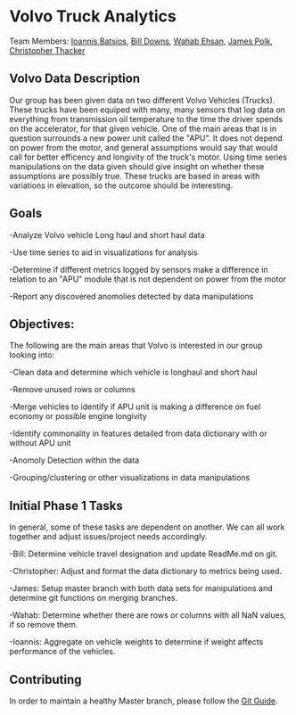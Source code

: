# Volvo Truck Analytics

Team Members: [Ioannis Batsios](https://github.com/IBatsios), [Bill Downs](https://github.com/WilliamWallaceKildFiftyMen), [Wahab Ehsan](https://github.com/WahabEhsan), [James Polk](https://github.com/methos237), [Christopher Thacker](https://github.com/Kozmocha)

## Volvo Data Description 
 
 Our group has been given data on two different Volvo Vehicles (Trucks). These trucks have been equiped with many, many sensors that log data on everything from transmission oil temperature to the time the driver spends on the accelerator, for that given vehicle. One of the main areas that is in question surrounds a new power unit called the "APU". It does not depend on power from the motor, and general assumptions would say that would call for better efficency and longivity of the truck's motor. Using time series manipulations on the data given should give insight on whether these assumptions are possibly true. These trucks are based in areas with variations in elevation, so the outcome should be interesting. 
 
 ## Goals
 
 -Analyze Volvo vehicle Long haul and short haul data
 
 -Use time series to aid in visualizations for analysis 
 
 -Determine if different metrics logged by sensors make a difference in relation to an "APU" module that is not dependent on power from the motor  
 
 -Report any discovered anomolies detected by data manipulations 
 
 ## Objectives:
 
 The following are the main areas that Volvo is interested in our group looking into:

-Clean data and determine which vehicle is longhaul and short haul

-Remove unused rows or columns

-Merge vehicles to identify if APU unit is making a difference on fuel economy or possible engine longivity

-Identify commonality in features detailed from data dictionary with or without APU unit

-Anomoly Detection within the data 

-Grouping/clustering or other visualizations in data manipulations  

## Initial Phase 1 Tasks
In general, some of these tasks are dependent on another.  We can all work together and adjust issues/project needs accordingly.

-Bill: Determine vehicle travel designation and update ReadMe.md on git.

-Christopher: Adjust and format the data dictionary to metrics being used.

-James: Setup master branch with both data sets for manipulations and determine git functions on merging branches.

-Wahab: Determine whether there are rows or columns with all NaN values, if so remove them.

-Ioannis: Aggregate on vehicle weights to determine if weight affects performance of the vehicles. 

## Contributing
In order to maintain a healthy Master branch, please follow the [Git Guide](https://github.com/UNCG-CSE/Volvo_Truck_Analytics/wiki/Git-Guide).


